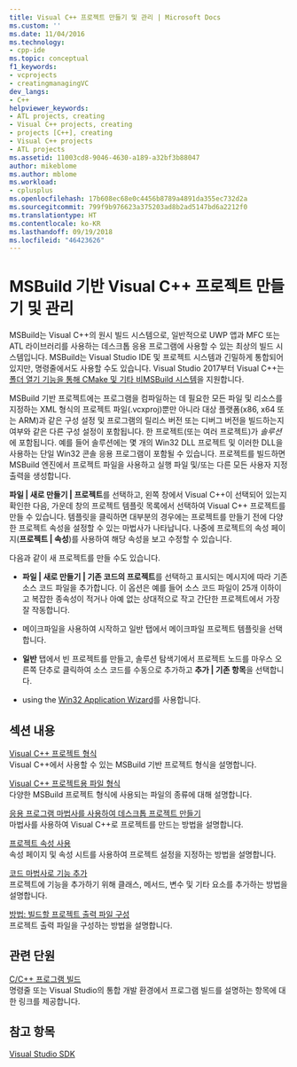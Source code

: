 ```yaml
---
title: Visual C++ 프로젝트 만들기 및 관리 | Microsoft Docs
ms.custom: ''
ms.date: 11/04/2016
ms.technology:
- cpp-ide
ms.topic: conceptual
f1_keywords:
- vcprojects
- creatingmanagingVC
dev_langs:
- C++
helpviewer_keywords:
- ATL projects, creating
- Visual C++ projects, creating
- projects [C++], creating
- Visual C++ projects
- ATL projects
ms.assetid: 11003cd8-9046-4630-a189-a32bf3b88047
author: mikeblome
ms.author: mblome
ms.workload:
- cplusplus
ms.openlocfilehash: 17b608ec68e0c4456b8789a4891da355ec732d2a
ms.sourcegitcommit: 799f9b976623a375203ad8b2ad5147bd6a2212f0
ms.translationtype: HT
ms.contentlocale: ko-KR
ms.lasthandoff: 09/19/2018
ms.locfileid: "46423626"
---
```

# <a name="creating-and-managing-msbuild-based-visual-c-projects"></a>MSBuild 기반 Visual C++ 프로젝트 만들기 및 관리

MSBuild는 Visual C++의 원시 빌드 시스템으로, 일반적으로 UWP 앱과 MFC 또는 ATL 라이브러리를 사용하는 데스크톱 응용 프로그램에 사용할 수 있는 최상의 빌드 시스템입니다. MSBuild는 Visual Studio IDE 및 프로젝트 시스템과 긴밀하게 통합되어 있지만, 명령줄에서도 사용할 수도 있습니다. Visual Studio 2017부터 Visual C++는 [폴더 열기 기능을 통해 CMake 및 기타 비MSBuild 시스템](non-msbuild-projects.md)을 지원합니다.

MSBuild 기반 프로젝트에는 프로그램을 컴파일하는 데 필요한 모든 파일 및 리소스를 지정하는 XML 형식의 프로젝트 파일(.vcxproj)뿐만 아니라 대상 플랫폼(x86, x64 또는 ARM)과 같은 구성 설정 및 프로그램의 릴리스 버전 또는 디버그 버전을 빌드하는지 여부와 같은 다른 구성 설정이 포함됩니다. 한 프로젝트(또는 여러 프로젝트)가 *솔루션*에 포함됩니다. 예를 들어 솔루션에는 몇 개의 Win32 DLL 프로젝트 및 이러한 DLL을 사용하는 단일 Win32 콘솔 응용 프로그램이 포함될 수 있습니다. 프로젝트를 빌드하면 MSBuild 엔진에서 프로젝트 파일을 사용하고 실행 파일 및/또는 다른 모든 사용자 지정 출력을 생성합니다.

**파일 &#124; 새로 만들기 &#124; 프로젝트**를 선택하고, 왼쪽 창에서 Visual C++이 선택되어 있는지 확인한 다음, 가운데 창의 프로젝트 템플릿 목록에서 선택하여 Visual C++ 프로젝트를 만들 수 있습니다. 템플릿을 클릭하면 대부분의 경우에는 프로젝트를 만들기 전에 다양한 프로젝트 속성을 설정할 수 있는 마법사가 나타납니다. 나중에 프로젝트의 속성 페이지(**프로젝트 &#124; 속성**)를 사용하여 해당 속성을 보고 수정할 수 있습니다.

다음과 같이 새 프로젝트를 만들 수도 있습니다.

- **파일 &#124; 새로 만들기 &#124; 기존 코드의 프로젝트**를 선택하고 표시되는 메시지에 따라 기존 소스 코드 파일을 추가합니다. 이 옵션은 예를 들어 소스 코드 파일이 25개 이하이고 복잡한 종속성이 적거나 아예 없는 상대적으로 작고 간단한 프로젝트에서 가장 잘 작동합니다.

- 메이크파일을 사용하여 시작하고 일반 탭에서 메이크파일 프로젝트 템플릿을 선택합니다.

- **일반** 탭에서 빈 프로젝트를 만들고, 솔루션 탐색기에서 프로젝트 노드를 마우스 오른쪽 단추로 클릭하여 소스 코드를 수동으로 추가하고 **추가 &#124; 기존 항목**을 선택합니다.

- using the [Win32 Application Wizard](../windows/win32-application-wizard.md)를 사용합니다.

## <a name="in-this-section"></a>섹션 내용

[Visual C++ 프로젝트 형식](../ide/visual-cpp-project-types.md)<br>
Visual C++에서 사용할 수 있는 MSBuild 기반 프로젝트 형식을 설명합니다.

[Visual C++ 프로젝트용 파일 형식](../ide/file-types-created-for-visual-cpp-projects.md)<br>
다양한 MSBuild 프로젝트 형식에 사용되는 파일의 종류에 대해 설명합니다.

[응용 프로그램 마법사를 사용하여 데스크톱 프로젝트 만들기](../ide/creating-desktop-projects-by-using-application-wizards.md)<br>
마법사를 사용하여 Visual C++로 프로젝트를 만드는 방법을 설명합니다.

[프로젝트 속성 사용](../ide/working-with-project-properties.md)<br>
속성 페이지 및 속성 시트를 사용하여 프로젝트 설정을 지정하는 방법을 설명합니다.

[코드 마법사로 기능 추가](../ide/adding-functionality-with-code-wizards-cpp.md)<br>
프로젝트에 기능을 추가하기 위해 클래스, 메서드, 변수 및 기타 요소를 추가하는 방법을 설명합니다.

[방법: 빌드할 프로젝트 출력 파일 구성](../ide/how-to-organize-project-output-files-for-builds.md)<br>
프로젝트 출력 파일을 구성하는 방법을 설명합니다.

## <a name="related-sections"></a>관련 단원

[C/C++ 프로그램 빌드](../build/building-c-cpp-programs.md)<br>
명령줄 또는 Visual Studio의 통합 개발 환경에서 프로그램 빌드를 설명하는 항목에 대한 링크를 제공합니다.

## <a name="see-also"></a>참고 항목

[Visual Studio SDK](https://msdn.microsoft.com/vstudio/extend)
